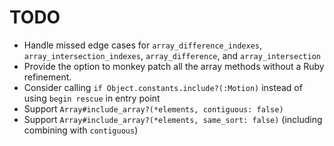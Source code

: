 # TODO

- Handle missed edge cases for `array_difference_indexes`, `array_intersection_indexes`, `array_difference`, and `array_intersection`
- Provide the option to monkey patch all the array methods without a Ruby refinement.
- Consider calling `if Object.constants.include?(:Motion)` instead of using `begin rescue` in entry point
- Support `Array#include_array?(*elements, contiguous: false)`
- Support `Array#include_array?(*elements, same_sort: false)` (including combining with `contiguous`)
